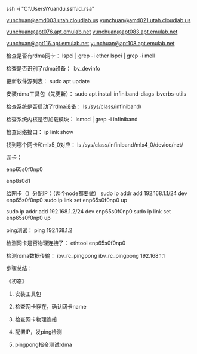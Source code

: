 ssh -i "C:\Users\Yuandu\.ssh\id_rsa"

yunchuan@amd003.utah.cloudlab.us
yunchuan@amd021.utah.cloudlab.us

yunchuan@apt076.apt.emulab.net
yunchuan@apt083.apt.emulab.net

yunchuan@apt116.apt.emulab.net
yunchuan@apt108.apt.emulab.net

检查是否有rdma网卡：
lspci | grep -i ether
lspci | grep -i mell

检查是否识别了rdma设备：
ibv_devinfo

更新软件源列表：
sudo apt update

安装rdma工具包（先更新）：
sudo apt install infiniband-diags ibverbs-utils

检查系统是否启动了rdma设备：
ls /sys/class/infiniband/

检查系统内核是否加载模块：
lsmod | grep -i infiniband

检查网络接口：
ip link show

找到哪个网卡和mlx5_0对应：
ls /sys/class/infiniband/mlx4_0/device/net/

网卡<name>：

enp65s0f0np0

enp8s0d1

给网卡（<name>）分配IP：（两个node都要做）
sudo ip addr add 192.168.1.1/24 dev enp65s0f0np0
sudo ip link set enp65s0f0np0 up

sudo ip addr add 192.168.1.2/24 dev enp65s0f0np0
sudo ip link set enp65s0f0np0 up

ping测试：
ping 192.168.1.2

检测网卡是否物理连接了：
ethtool enp65s0f0np0

检测rdma数据传输：
ibv_rc_pingpong
ibv_rc_pingpong 192.168.1.1



步骤总结：

《初态》
1. 安装工具包

2. 检查网卡存在，确认网卡name

3. 检查网卡物理连接

4. 配置IP，发ping检测

5. pingpong指令测试rdma